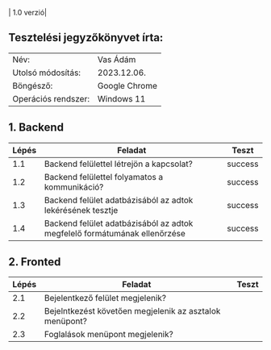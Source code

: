 | 1.0 verzió|

## Tesztelési jegyzőkönyvet írta:
| | |
| --- | --- |
| Név: | Vas Ádám|
| Utolsó módosítás: | 2023.12.06. |
| Böngésző: | Google Chrome |
| Operációs rendszer: | Windows 11 |

## 1. Backend

|Lépés|Feladat|Teszt |
|-----|-------|------|
|1.1  | Backend felülettel létrejön a kapcsolat? |success|
|1.2  | Backend felülettel folyamatos a kommunikáció? |success|
|1.3  | Backend felület adatbázisából az adtok lekérésének tesztje  |success|
|1.4  | Backend felület adatbázisából az adtok megfelelő formátumának ellenőrzése  |success|

## 2. Fronted

|Lépés|Feladat|Teszt |
|-----|-------|------|
|2.1  | Bejelentkező felület megjelenik? ||
|2.2  | Bejelntkezést követően megjelenik az asztalok menüpont? ||
|2.3  | Foglalások menüpont megjelenik? ||

